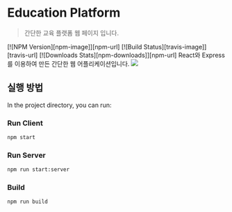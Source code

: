 # Education Platform
> 간단한 교육 플랫폼 웹 페이지 입니다.

[![NPM Version][npm-image]][npm-url]
[![Build Status][travis-image]][travis-url]
[![Downloads Stats][npm-downloads]][npm-url]
React와 Express를 이용하여 만든 간단한 웹 어플리케이션입니다.
![](../header.png)

## 실행 방법

In the project directory, you can run:

### Run Client
```sh
npm start
```
### Run Server
```sh
npm run start:server
```
### Build
```sh
npm run build
```
